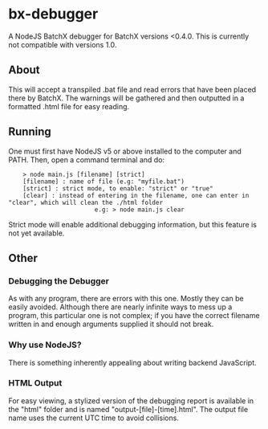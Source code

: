 # bx-debugger
A NodeJS BatchX debugger for BatchX versions <0.4.0. This is currently not compatible
with versions 1.0.
## About
This will accept a transpiled .bat file and read errors that have been placed there by BatchX. The warnings will be gathered and then outputted in a formatted .html file for easy reading.

## Running
One must first have NodeJS v5 or above installed to the computer and PATH. Then, open a command terminal and do:

		> node main.js [filename] [strict]
		[filename] : name of file (e.g: "myfile.bat")
		[strict] : strict mode, to enable: "strict" or "true"
		[clear] : instead of entering in the filename, one can enter in "clear", which will clean the ./html folder
							e.g: > node main.js clear

Strict mode will enable additional debugging information, but this feature is not yet available.

## Other
### Debugging the Debugger
As with any program, there are errors with this one. Mostly they can be easily avoided. Although there are nearly infinite ways
to mess up a program, this particular one is not complex; if you have the correct filename written in and enough arguments supplied
it should not break.

### Why use NodeJS?
There is something inherently appealing about writing backend JavaScript.

### HTML Output
For easy viewing, a stylized version of the debugging report is available in the "html" folder and is named "output-[file]-[time].html". The output
file name uses the current UTC time to avoid collisions.
